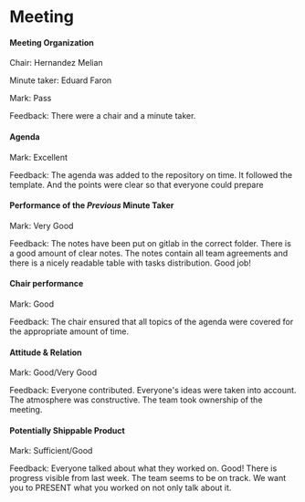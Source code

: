 # Meeting


#### Meeting Organization

Chair: Hernandez Melian 

Minute taker: Eduard Faron

Mark: Pass

Feedback: There were a chair and a minute taker.


#### Agenda 

Mark: Excellent

Feedback: The agenda was added to the repository on time. It followed the template. 
And the points were clear so that everyone could prepare


#### Performance of the *Previous* Minute Taker

Mark: Very Good

Feedback: The notes have been put on gitlab in the correct folder. There is a good amount of clear notes. 
The notes contain all team agreements and there is a nicely readable table with tasks distribution. 
Good job!


#### Chair performance

Mark: Good

Feedback: The chair ensured that all topics of the agenda were covered for the appropriate amount of time. 


#### Attitude & Relation

Mark: Good/Very Good

Feedback: Everyone contributed. Everyone's ideas were taken into account. The atmosphere was constructive.
The team took ownership of the meeting. 


#### Potentially Shippable Product

Mark: Sufficient/Good

Feedback: Everyone talked about what they worked on. Good!
There is progress visible from last week. The team seems to be on track.
We want you to PRESENT what you worked on not only talk about it. 





